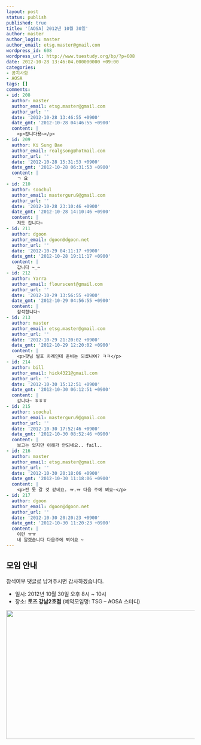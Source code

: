 ```yaml
---
layout: post
status: publish
published: true
title: '[AOSA] 2012년 10월 30일'
author: master
author_login: master
author_email: etsg.master@gmail.com
wordpress_id: 608
wordpress_url: http://www.tuestudy.org/bp/?p=608
date: 2012-10-28 13:46:04.000000000 +09:00
categories:
- 공지사항
- AOSA
tags: []
comments:
- id: 208
  author: master
  author_email: etsg.master@gmail.com
  author_url: ''
  date: '2012-10-28 13:46:55 +0900'
  date_gmt: '2012-10-28 04:46:55 +0900'
  content: |
    <p>갑니다용~</p>
- id: 209
  author: Ki Sung Bae
  author_email: realgsong@hotmail.com
  author_url: ''
  date: '2012-10-28 15:31:53 +0900'
  date_gmt: '2012-10-28 06:31:53 +0900'
  content: |
    ㄱ 요
- id: 210
  author: soochul
  author_email: masterguru9@gmail.com
  author_url: ''
  date: '2012-10-28 23:10:46 +0900'
  date_gmt: '2012-10-28 14:10:46 +0900'
  content: |
    저도 갑니다~
- id: 211
  author: dgoon
  author_email: dgoon@dgoon.net
  author_url: ''
  date: '2012-10-29 04:11:17 +0900'
  date_gmt: '2012-10-28 19:11:17 +0900'
  content: |
    갑니다 ~_~
- id: 212
  author: Yarra
  author_email: flourscent@gmail.com
  author_url: ''
  date: '2012-10-29 13:56:55 +0900'
  date_gmt: '2012-10-29 04:56:55 +0900'
  content: |
    참석합니다~
- id: 213
  author: master
  author_email: etsg.master@gmail.com
  author_url: ''
  date: '2012-10-29 21:20:02 +0900'
  date_gmt: '2012-10-29 12:20:02 +0900'
  content: |
    <p>팟님 발표 차례인데 준비는 되셨나여? ㅋㅋ</p>
- id: 214
  author: bill
  author_email: hick4321@gmail.com
  author_url: ''
  date: '2012-10-30 15:12:51 +0900'
  date_gmt: '2012-10-30 06:12:51 +0900'
  content: |
    갑니다~ ㅎㅎㅎ
- id: 215
  author: soochul
  author_email: masterguru9@gmail.com
  author_url: ''
  date: '2012-10-30 17:52:46 +0900'
  date_gmt: '2012-10-30 08:52:46 +0900'
  content: |
    보고는 있지만 이해가 안되네요.. fail..
- id: 216
  author: master
  author_email: etsg.master@gmail.com
  author_url: ''
  date: '2012-10-30 20:18:06 +0900'
  date_gmt: '2012-10-30 11:18:06 +0900'
  content: |
    <p>전 못 갈 것 같네요. ㅠ.ㅠ 다음 주에 뵈요~</p>
- id: 217
  author: dgoon
  author_email: dgoon@dgoon.net
  author_url: ''
  date: '2012-10-30 20:20:23 +0900'
  date_gmt: '2012-10-30 11:20:23 +0900'
  content: |
    이런 ㅠㅠ
    네 알겠습니다 다음주에 뵈어요 ~
---
```

<h2>모임 안내</h2>

참석여부 댓글로 남겨주시면 감사하겠습니다.



<ul>
<li>일시: 2012년 10월 30일 오후 8시 ~ 10시</li>
<li>장소: <strong>토즈 강남2호점</strong> (예약모임명: TSG – AOSA 스터디)</li>
</ul>

<a href="http://www.tuestudy.org/bp/wp-content/uploads/2012/01/TOZ_강남2호점-e1347890806258.jpg"><img src="http://www.tuestudy.org/bp/wp-content/uploads/2012/01/TOZ_강남2호점-e1347890806258.jpg" alt="" title="TOZ_강남2호점" width="704" height="345" class="alignnone size-full wp-image-47" /></a>



